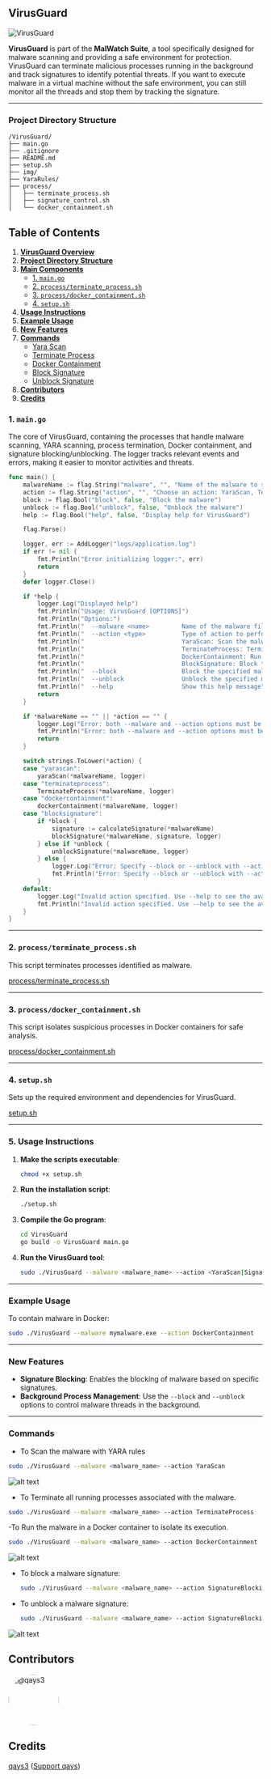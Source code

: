 
## VirusGuard

![VirusGuard](img/VirusGuard.png)

**VirusGuard** is part of the **MalWatch Suite**, a tool specifically designed for malware scanning and providing a safe environment for protection. VirusGuard can terminate malicious processes running in the background and track signatures to identify potential threats. If you want to execute malware in a virtual machine without the safe environment, you can still monitor all the threads and stop them by tracking the signature.

---

### Project Directory Structure

```
/VirusGuard/
├── main.go
├── .gitignore
├── README.md
├── setup.sh
├── img/
├── YaraRules/
├── process/
│   ├── terminate_process.sh
│   ├── signature_control.sh
│   └── docker_containment.sh

```
## Table of Contents

1. **[VirusGuard Overview](#virusguard)**
2. **[Project Directory Structure](#project-directory-structure)**
3. **[Main Components](#main-components)**
   - [1. `main.go`](#1-maingo)
   - [2. `process/terminate_process.sh`](#2-processterminate_processsh)
   - [3. `process/docker_containment.sh`](#3-processdocker_containmentsh)
   - [4. `setup.sh`](#4-setupsh)
4. **[Usage Instructions](#usage-instructions)**
5. **[Example Usage](#example-usage)**
6. **[New Features](#new-features)**
7. **[Commands](#commands)**
   - [Yara Scan](#to-scan-the-malware-with-yara-rules)
   - [Terminate Process](#to-terminate-all-running-processes-associated-with-the-malware)
   - [Docker Containment](#to-run-the-malware-in-a-docker-container-to-isolate-its-execution)
   - [Block Signature](#to-block-a-malware-signature)
   - [Unblock Signature](#to-unblock-a-malware-signature)
8. **[Contributors](#contributors)**
9. **[Credits](#credits)**

 
### 1. `main.go`

The core of VirusGuard, containing the processes that handle malware scanning, YARA scanning, process termination, Docker containment, and signature blocking/unblocking. The logger tracks relevant events and errors, making it easier to monitor activities and threats.

```go
func main() {
	malwareName := flag.String("malware", "", "Name of the malware to scan and block")
	action := flag.String("action", "", "Choose an action: YaraScan, TerminateProcess, DockerContainment, BlockSignature")
	block := flag.Bool("block", false, "Block the malware")
	unblock := flag.Bool("unblock", false, "Unblock the malware")
	help := flag.Bool("help", false, "Display help for VirusGuard")

	flag.Parse()

	logger, err := AddLogger("logs/application.log")
	if err != nil {
		fmt.Println("Error initializing logger:", err)
		return
	}
	defer logger.Close()

	if *help {
		logger.Log("Displayed help")
		fmt.Println("Usage: VirusGuard [OPTIONS]")
		fmt.Println("Options:")
		fmt.Println("  --malware <name>         Name of the malware file to handle")
		fmt.Println("  --action <type>          Type of action to perform:")
		fmt.Println("                           YaraScan: Scan the malware with YARA rules.")
		fmt.Println("                           TerminateProcess: Terminate all running processes associated with the malware.")
		fmt.Println("                           DockerContainment: Run the malware in a Docker container to isolate its execution.")
		fmt.Println("                           BlockSignature: Block the malware while under analysis.")
		fmt.Println("  --block                  Block the specified malware.")
		fmt.Println("  --unblock                Unblock the specified malware.")
		fmt.Println("  --help                   Show this help message")
		return
	}

	if *malwareName == "" || *action == "" {
		logger.Log("Error: both --malware and --action options must be provided")
		fmt.Println("Error: both --malware and --action options must be provided")
		return
	}

	switch strings.ToLower(*action) {
	case "yarascan":
		yaraScan(*malwareName, logger)
	case "terminateprocess":
		TerminateProcess(*malwareName, logger)
	case "dockercontainment":
		dockerContainment(*malwareName, logger)
	case "blocksignature":
		if *block {
			signature := calculateSignature(*malwareName)
			blockSignature(*malwareName, signature, logger)
		} else if *unblock {
			unblockSignature(*malwareName, logger)
		} else {
			logger.Log("Error: Specify --block or --unblock with --action BlockSignature")
			fmt.Println("Error: Specify --block or --unblock with --action BlockSignature")
		}
	default:
		logger.Log("Invalid action specified. Use --help to see the available options.")
		fmt.Println("Invalid action specified. Use --help to see the available options.")
	}
}
```

---

### 2. `process/terminate_process.sh`

This script terminates processes identified as malware.

[process/terminate_process.sh](process/terminate_process.sh)

---

### 3. `process/docker_containment.sh`

This script isolates suspicious processes in Docker containers for safe analysis.

[process/docker_containment.sh](process/docker_containment.sh)

---

### 4. `setup.sh`

Sets up the required environment and dependencies for VirusGuard.

[setup.sh](setup.sh)

---

### 5. Usage Instructions

1. **Make the scripts executable**:
   ```bash
   chmod +x setup.sh
   ```

2. **Run the installation script**:
   ```bash
   ./setup.sh
   ```

3. **Compile the Go program**:
   ```bash
   cd VirusGuard
   go build -o VirusGuard main.go
   ```

4. **Run the VirusGuard tool**:
   ```bash
   sudo ./VirusGuard --malware <malware_name> --action <YaraScan|SignatureBlocking|TerminateProcess|DockerContainment>
   ```

---

### Example Usage

To contain malware in Docker:
```bash
sudo ./VirusGuard --malware mymalware.exe --action DockerContainment
```

---

### New Features

- **Signature Blocking**: Enables the blocking of malware based on specific signatures.
- **Background Process Management**: Use the `--block` and `--unblock` options to control malware threads in the background.

---

###  Commands
- To Scan the malware with YARA rules
```bash
sudo ./VirusGuard --malware <malware_name> --action YaraScan 
```
![alt text](img/YaraScan.png)

- To Terminate all running processes associated with the malware.
```bash
sudo ./VirusGuard --malware <malware_name> --action TerminateProcess
```

-To Run the malware in a Docker container to isolate its execution.
```bash
sudo ./VirusGuard --malware <malware_name> --action DockerContainment
```
![alt text](img/DockerSafeContainer.png)


- To block a malware signature:
  ```bash
  sudo ./VirusGuard --malware <malware_name> --action SignatureBlocking --block
  ```

- To unblock a malware signature:
  ```bash
  sudo ./VirusGuard --malware <malware_name> --action SignatureBlocking --unblock
  ```
![alt text](img/BlockSignture.png)


## Contributors

<div style="display: flex; align-items: center; margin-bottom: 20px;">
    <a href="https://github.com/qays3" style="text-decoration: none; display: flex; align-items: center;">
        <img src="https://github.com/qays3.png" alt="@qays3" title="@qays3" width="100px" height="100px" style="border-radius: 50%; margin-right: 10px;">
    </a>

</div>

## Credits
[qays3](https://github.com/qays3) ([Support qays](https://buymeacoffee.com/hidden))
